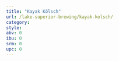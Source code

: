 ```yaml
---
title: "Kayak Kölsch"
url: /lake-superior-brewing/kayak-kolsch/
category: 
style: 
abv: 0
ibu: 0
srm: 0
upc: 0
---
```


